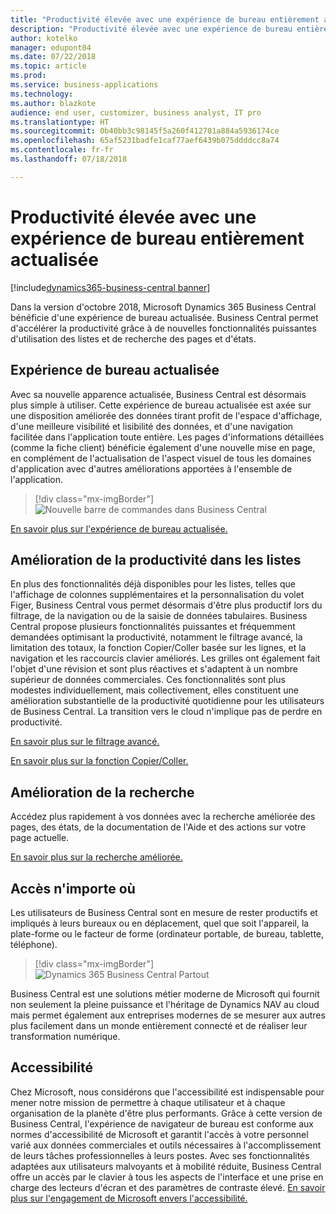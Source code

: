 ```yaml
---
title: "Productivité élevée avec une expérience de bureau entièrement actualisée"
description: "Productivité élevée avec une expérience de bureau entièrement actualisée."
author: kotelko
manager: edupont04
ms.date: 07/22/2018
ms.topic: article
ms.prod: 
ms.service: business-applications
ms.technology: 
ms.author: blazkote
audience: end user, customizer, business analyst, IT pro
ms.translationtype: HT
ms.sourcegitcommit: 0b40bb3c98145f5a260f412701a884a5936174ce
ms.openlocfilehash: 65af5231badfe1caf77aef6439b075ddddcc8a74
ms.contentlocale: fr-fr
ms.lasthandoff: 07/18/2018

---
```


# <a name="high-productivity-with-an-all-refreshed-desktop-experience"></a>Productivité élevée avec une expérience de bureau entièrement actualisée

[!include[dynamics365-business-central banner](../includes/dynamics365-business-central.md)]



Dans la version d'octobre 2018, Microsoft Dynamics 365 Business Central bénéficie d'une expérience de bureau actualisée. Business Central permet d'accélérer la productivité grâce à de nouvelles fonctionnalités puissantes d'utilisation des listes et de recherche des pages et d'états.

## <a name="refreshed-desktop-experience"></a>Expérience de bureau actualisée
Avec sa nouvelle apparence actualisée, Business Central est désormais plus simple à utiliser. Cette expérience de bureau actualisée est axée sur une disposition améliorée des données tirant profit de l'espace d'affichage, d'une meilleure visibilité et lisibilité des données, et d'une navigation facilitée dans l'application toute entière. Les pages d'informations détaillées (comme la fiche client) bénéficie également d'une nouvelle mise en page, en complément de l'actualisation de l'aspect visuel de tous les domaines d'application avec d'autres améliorations apportées à l'ensemble de l'application.

> [!div class="mx-imgBorder"]
> ![Nouvelle barre de commandes dans Business Central](media/commanding.png "Nouvelle barre de commandes dans Business Central")

[En savoir plus sur l'expérience de bureau actualisée.](refreshed-ux.md)

## <a name="improved-productivity-in-lists"></a>Amélioration de la productivité dans les listes
En plus des fonctionnalités déjà disponibles pour les listes, telles que l'affichage de colonnes supplémentaires et la personnalisation du volet Figer, Business Central vous permet désormais d'être plus productif lors du filtrage, de la navigation ou de la saisie de données tabulaires. Business Central propose plusieurs fonctionnalités puissantes et fréquemment demandées optimisant la productivité, notamment le filtrage avancé, la limitation des totaux, la fonction Copier/Coller basée sur les lignes, et la navigation et les raccourcis clavier améliorés. Les grilles ont également fait l'objet d'une révision et sont plus réactives et s'adaptent à un nombre supérieur de données commerciales. Ces fonctionnalités sont plus modestes individuellement, mais collectivement, elles constituent une amélioration substantielle de la productivité quotidienne pour les utilisateurs de Business Central. La transition vers le cloud n'implique pas de perdre en productivité.

[En savoir plus sur le filtrage avancé.](advanced-filtering.md)

[En savoir plus sur la fonction Copier/Coller.](grid-and-copy-paste.md)

## <a name="improved-search"></a>Amélioration de la recherche
Accédez plus rapidement à vos données avec la recherche améliorée des pages, des états, de la documentation de l'Aide et des actions sur votre page actuelle.

[En savoir plus sur la recherche améliorée.](improvements-to-search.md)

## <a name="access-from-anywhere"></a>Accès n'importe où
Les utilisateurs de Business Central sont en mesure de rester productifs et impliqués à leurs bureaux ou en déplacement, quel que soit l'appareil, la plate-forme ou le facteur de forme (ordinateur portable, de bureau, tablette, téléphone).

> [!div class="mx-imgBorder"]
> ![Dynamics 365 Business Central Partout](media/bc-apps2.png "Les utilisateurs de Business Central peuvent rester productifs qu'ils utilisent un ordinateur de bureau, un téléphone ou une tablette")

Business Central est une solutions métier moderne de Microsoft qui fournit non seulement la pleine puissance et l'héritage de Dynamics NAV au cloud mais permet également aux entreprises modernes de se mesurer aux autres plus facilement dans un monde entièrement connecté et de réaliser leur transformation numérique.

## <a name="accessibility"></a>Accessibilité
Chez Microsoft, nous considérons que l'accessibilité est indispensable pour mener notre mission de permettre à chaque utilisateur et à chaque organisation de la planète d'être plus performants. Grâce à cette version de Business Central, l'expérience de navigateur de bureau est conforme aux normes d'accessibilité de Microsoft et garantit l'accès à votre personnel varié aux données commerciales et outils nécessaires à l'accomplissement de leurs tâches professionnelles à leurs postes.
Avec ses fonctionnalités adaptées aux utilisateurs malvoyants et à mobilité réduite, Business Central offre un accès par le clavier à tous les aspects de l'interface et une prise en charge des lecteurs d'écran et des paramètres de contraste élevé.
[En savoir plus sur l'engagement de Microsoft envers l'accessibilité.](https://aka.ms/microsoftaccessibility)

